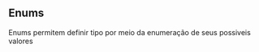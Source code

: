 ## Enums

Enums permitem definir tipo por meio da enumeração de seus possiveis valores

```rs
   
```